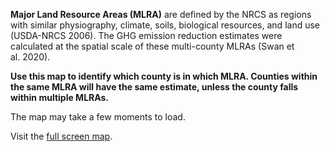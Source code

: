 
**Major Land Resource Areas (MLRA)** are defined by the NRCS as regions
with similar physiography, climate, soils, biological resources, and
land use (USDA-NRCS 2006). The GHG emission reduction estimates were
calculated at the spatial scale of these multi-county MLRAs (Swan et
al. 2020).

**Use this map to identify which county is in which MLRA. Counties
within the same MLRA will have the same estimate, unless the county
falls within multiple MLRAs.**

The map may take a few moments to load.

Visit the
<a href="https://nras.maps.arcgis.com/apps/instant/basic/index.html?appid=4233536b08044da7a9bc32c7040418be" target="_blank">full
screen map</a>.
